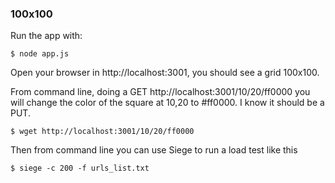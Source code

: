 ### 100x100

Run the app with:

    $ node app.js
	
Open your browser in http://localhost:3001, you should see a grid 100x100.

From command line, doing a GET http://localhost:3001/10/20/ff0000 you will change the color of the square at 10,20 to #ff0000. I know it should be a PUT.

	$ wget http://localhost:3001/10/20/ff0000
	
Then from command line you can use Siege to run a load test like this

    $ siege -c 200 -f urls_list.txt
	
	
	


